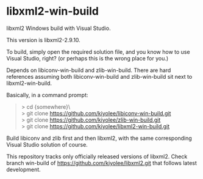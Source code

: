 # libxml2-win-build

libxml2 Windows build with Visual Studio.

This version is libxml2-2.9.10.

To build, simply open the required solution file, and
you know how to use Visual Studio, right?
(or perhaps this is the wrong place for you.)

Depends on libiconv-win-build and zlib-win-build.
There are hard references assuming both libiconv-win-build and
zlib-win-build sit next to libxml2-win-build.

Basically, in a command prompt:

> \> cd {somewhere}\\  
> \> git clone https://github.com/kiyolee/libiconv-win-build.git  
> \> git clone https://github.com/kiyolee/zlib-win-build.git  
> \> git clone https://github.com/kiyolee/libxml2-win-build.git

Build libiconv and zlib first and then libxml2, with the same corresponding Visual Studio solution of course.

This repository tracks only officially released versions of libxml2.
Check branch win-build of https://github.com/kiyolee/libxml2.git that follows latest development.
